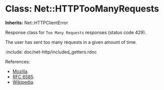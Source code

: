 # Class: Net::HTTPTooManyRequests
**Inherits:** Net::HTTPClientError
    

Response class for `Too Many Requests` responses (status code 429).

The user has sent too many requests in a given amount of time.

:include: doc/net-http/included_getters.rdoc

References:

*   [Mozilla](https://developer.mozilla.org/en-US/docs/Web/HTTP/Status/429).
*   [RFC 6585](https://www.rfc-editor.org/rfc/rfc6585#section-4).
*   [Wikipedia](https://en.wikipedia.org/wiki/List_of_HTTP_status_codes#429).



